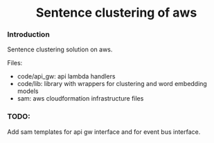 <h1 align="center"> Sentence clustering of aws </h1>

### Introduction
Sentence clustering solution on aws.

Files:
- code/api_gw: api lambda handlers
- code/lib: library with wrappers for clustering and word embedding models
- sam: aws cloudformation infrastructure files

### TODO:
Add sam templates for api gw interface and for event bus interface.
